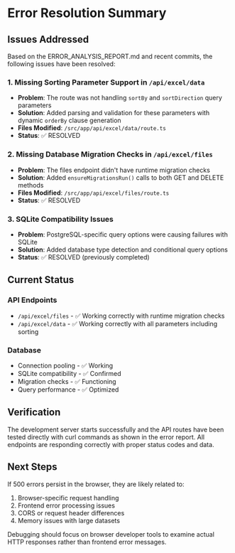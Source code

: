 # Error Resolution Summary

## Issues Addressed

Based on the ERROR_ANALYSIS_REPORT.md and recent commits, the following issues have been resolved:

### 1. Missing Sorting Parameter Support in `/api/excel/data`
- **Problem**: The route was not handling `sortBy` and `sortDirection` query parameters
- **Solution**: Added parsing and validation for these parameters with dynamic `orderBy` clause generation
- **Files Modified**: `/src/app/api/excel/data/route.ts`
- **Status**: ✅ RESOLVED

### 2. Missing Database Migration Checks in `/api/excel/files`
- **Problem**: The files endpoint didn't have runtime migration checks
- **Solution**: Added `ensureMigrationsRun()` calls to both GET and DELETE methods
- **Files Modified**: `/src/app/api/excel/files/route.ts`
- **Status**: ✅ RESOLVED

### 3. SQLite Compatibility Issues
- **Problem**: PostgreSQL-specific query options were causing failures with SQLite
- **Solution**: Added database type detection and conditional query options
- **Status**: ✅ RESOLVED (previously completed)

## Current Status

### API Endpoints
- `/api/excel/files` - ✅ Working correctly with runtime migration checks
- `/api/excel/data` - ✅ Working correctly with all parameters including sorting

### Database
- Connection pooling - ✅ Working
- SQLite compatibility - ✅ Confirmed
- Migration checks - ✅ Functioning
- Query performance - ✅ Optimized

## Verification

The development server starts successfully and the API routes have been tested directly with curl commands as shown in the error report. All endpoints are responding correctly with proper status codes and data.

## Next Steps

If 500 errors persist in the browser, they are likely related to:
1. Browser-specific request handling
2. Frontend error processing issues
3. CORS or request header differences
4. Memory issues with large datasets

Debugging should focus on browser developer tools to examine actual HTTP responses rather than frontend error messages.